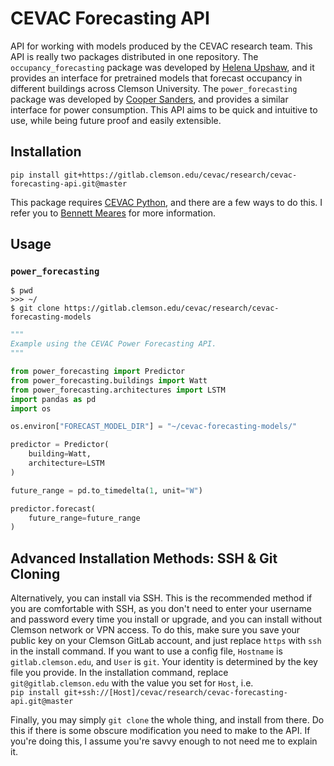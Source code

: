 # CEVAC Forecasting API
API for working with models produced by the CEVAC research team. This API is
really two packages distributed in one repository. The `occupancy_forecasting`
package was developed by [Helena Upshaw](mailto:hupshaw@clemson.edu), and it
provides an interface for pretrained models that forecast occupancy in
different buildings across Clemson University. The `power_forecasting` package
was developed by [Cooper Sanders](mailto:cssande@clemson.edu), and provides a
similar interface for power consumption. This API aims to be quick and
intuitive to use, while being future proof and easily extensible.
## Installation
`pip install git+https://gitlab.clemson.edu/cevac/research/cevac-forecasting-api.git@master`  

This package requires
[CEVAC Python](https://gitlab.clemson.edu/cevac/CEVAC_python), and there are a
few ways to do this. I refer you to
[Bennett Meares](mailto:bmeares@clemson.edu) for more information.

## Usage
### `power_forecasting`
```shell script
$ pwd
>>> ~/
$ git clone https://gitlab.clemson.edu/cevac/research/cevac-forecasting-models
```
```python
"""
Example using the CEVAC Power Forecasting API.
"""

from power_forecasting import Predictor
from power_forecasting.buildings import Watt
from power_forecasting.architectures import LSTM
import pandas as pd
import os

os.environ["FORECAST_MODEL_DIR"] = "~/cevac-forecasting-models/"

predictor = Predictor(
    building=Watt,
    architecture=LSTM
)

future_range = pd.to_timedelta(1, unit="W")

predictor.forecast(
    future_range=future_range
)
```

## Advanced Installation Methods: SSH & Git Cloning
Alternatively, you can install via SSH. This is the recommended method if you
are comfortable with SSH, as you don't need to enter your username and password
every time you install or upgrade, and you can install without Clemson network
or VPN access. To do this, make sure you save your public key on your Clemson
GitLab account, and just replace `https` with `ssh` in the install command. If
you want to use a config file, `Hostname` is `gitlab.clemson.edu`, and `User`
is `git`. Your identity is determined by the key file you provide. In the
installation command, replace `git@gitlab.clemson.edu` with the value you set
for `Host`, i.e.  
`pip install git+ssh://[Host]/cevac/research/cevac-forecasting-api.git@master`  

Finally, you may simply `git clone` the whole thing, and install from there. Do
this if there is some obscure modification you need to make to the API. If
you're doing this, I assume you're savvy enough to not need me to explain it.